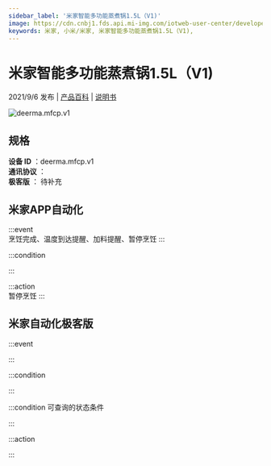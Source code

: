 ```yaml
---
sidebar_label: '米家智能多功能蒸煮锅1.5L（V1)'
image: https://cdn.cnbj1.fds.api.mi-img.com/iotweb-user-center/developer_1679047839025U9UrBm6g.png?GalaxyAccessKeyId=AKVGLQWBOVIRQ3XLEW&Expires=9223372036854775807&Signature=2fnjYL79PgARWTTapcApZXeAjFY=
keywords: 米家, 小米/米家, 米家智能多功能蒸煮锅1.5L（V1), 
---
```

# 米家智能多功能蒸煮锅1.5L（V1)

2021/9/6 发布 | [产品百科](https://home.mi.com/webapp/content/baike/product/index.html?model=deerma.mfcp.v1/) | [说明书](https://home.mi.com/views/introduction.html?model=deerma.mfcp.v1&region=cn)

![deerma.mfcp.v1](https://cdn.cnbj1.fds.api.mi-img.com/iotweb-user-center/developer_1679047839025U9UrBm6g.png?GalaxyAccessKeyId=AKVGLQWBOVIRQ3XLEW&Expires=9223372036854775807&Signature=2fnjYL79PgARWTTapcApZXeAjFY=)

## 规格  
> 
**设备 ID** ：deerma.mfcp.v1  
**通讯协议** ：  
**极客版**  ： 待补充 


## 米家APP自动化  

:::event  
烹饪完成、温度到达提醒、加料提醒、暂停烹饪
:::

:::condition  

:::

:::action   
暂停烹饪
:::

## 米家自动化极客版  

:::event  

:::

:::condition  

:::

:::condition 可查询的状态条件  

:::

:::action  

:::

        
